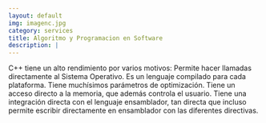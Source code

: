 ```yaml
---
layout: default
img: imagenc.jpg
category: services
title: Algoritmo y Programacion en Software
description: |
---
```

  C++ tiene un alto rendimiento por varios motivos: Permite hacer llamadas directamente al Sistema Operativo. Es un lenguaje compilado para cada plataforma. Tiene muchísimos parámetros de optimización. Tiene un acceso directo a la memoria, que además controla el usuario. Tiene una integración directa con el lenguaje ensamblador, tan directa que incluso permite escribir directamente en ensamblador con las diferentes directivas.
